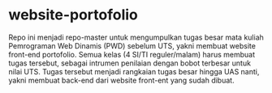 # website-portofolio
Repo ini menjadi repo-master untuk mengumpulkan tugas besar mata kuliah Pemrograman Web Dinamis (PWD) sebelum UTS, yakni membuat website front-end portofolio.
Semua kelas (4 SI/TI reguler/malam) harus membuat tugas tersebut, sebagai intrumen penilaian dengan bobot terbesar untuk nilai UTS. Tugas tersebut menjadi rangkaian tugas besar hingga UAS nanti, yakni membuat back-end dari website front-ent yang sudah dibuat.
